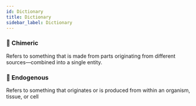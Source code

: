 ```yaml
---
id: Dictionary
title: Dictionary
sidebar_label: Dictionary
---
```

### 🧬 Chimeric

Refers to something that is made from parts originating from different sources—combined into a single entity.

### 🧬 Endogenous

Refers to something that originates or is produced from within an organism, tissue, or cell

